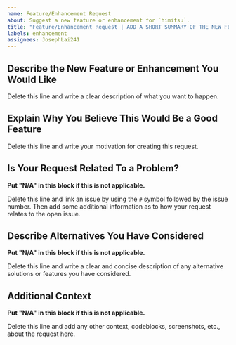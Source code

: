 ```yaml
---
name: Feature/Enhancement Request
about: Suggest a new feature or enhancement for `himitsu`.
title: "Feature/Enhancement Request | ADD A SHORT SUMMARY OF THE NEW FEATURE HERE"
labels: enhancement
assignees: JosephLai241
---
```


## Describe the New Feature or Enhancement You Would Like

Delete this line and write a clear description of what you want to happen.

## Explain Why You Believe This Would Be a Good Feature

Delete this line and write your motivation for creating this request.

## Is Your Request Related To a Problem?

**Put "N/A" in this block if this is not applicable.**

Delete this line and link an issue by using the `#` symbol followed by the issue number. Then add some additional information as to how your request relates to the open issue.

## Describe Alternatives You Have Considered

**Put "N/A" in this block if this is not applicable.**

Delete this line and write a clear and concise description of any alternative solutions or features you have considered.

## Additional Context

**Put "N/A" in this block if this is not applicable.**

Delete this line and add any other context, codeblocks, screenshots, etc., about the request here. 

